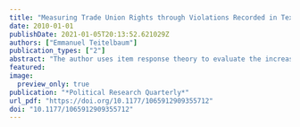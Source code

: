 ```yaml
---
title: "Measuring Trade Union Rights through Violations Recorded in Textual Sources: An Assessment"
date: 2010-01-01
publishDate: 2021-01-05T20:13:52.621029Z
authors: ["Emmanuel Teitelbaum"]
publication_types: ["2"]
abstract: "The author uses item response theory to evaluate the increasingly prominent method of measuring labor rights developed by David Kucera. The analysis shows that most of the component items in the Kucera index relate to the same latent variable, which can be construed as “the propensity to violate labor rights.” At the same time, individual country scores highlight the method’s inability to distinguish between countries known to have excellent respect for worker rights and extremely repressive countries. The final section tests the robustness of Kucera’s finding that there is no relationship between observed labor rights violations and foreign direct investment."
featured: 
image:
  preview_only: true
publication: "*Political Research Quarterly*"
url_pdf: "https://doi.org/10.1177/1065912909355712"
doi: "10.1177/1065912909355712"
---
```


